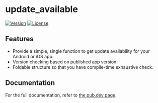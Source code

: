 # update_available

[![Version](https://img.shields.io/pub/v/update_available)](https://pub.dev/packages/update_available)
[![License](https://img.shields.io/github/license/mateusfccp/update_available)](https://opensource.org/licenses/MIT)

## Features

* Provide a simple, single function to get update availability for your Android or iOS app.
* Version checking based on published app version.
* Foldable structure so that you have compile-time exhaustive check.

## Documentation

For the full documentation, refer to [the pub.dev page](https://pub.dev/packages/update_available).